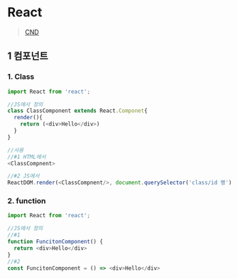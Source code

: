 # React
> [CND](https://ko.reactjs.org/docs/cdn-links.html)

## 1 컴포넌트
### 1. Class
```js
import React from 'react';

//JS에서 정의
class ClassComponent extends React.Componet{
  render(){
    return (<div>Hello</div>)
  }
}

//사용
//#1 HTML에서
<ClassCompnent>

//#2 JS에서
ReactDOM.render(<ClassCompnent/>, document.querySelector('class/id 명'))
```

### 2. function
```js
import React from 'react';

//JS에서 정의
//#1
function FuncitonComponent() {
  return <div>Hello</div>
}
//#2
const FuncitonComponent = () => <div>Hello</div>
```
